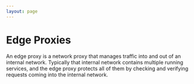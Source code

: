 ```yaml
---
layout: page
---
```

# Edge Proxies

An edge proxy is a network proxy that manages traffic into and out of an internal network. Typically that internal network contains multiple running services, and the edge proxy protects all of them by checking and verifying requests coming into the internal network.